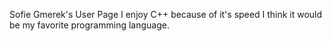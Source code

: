 Sofie Gmerek's User Page
I enjoy C++ because of it's speed I think it would be my favorite programming language.
